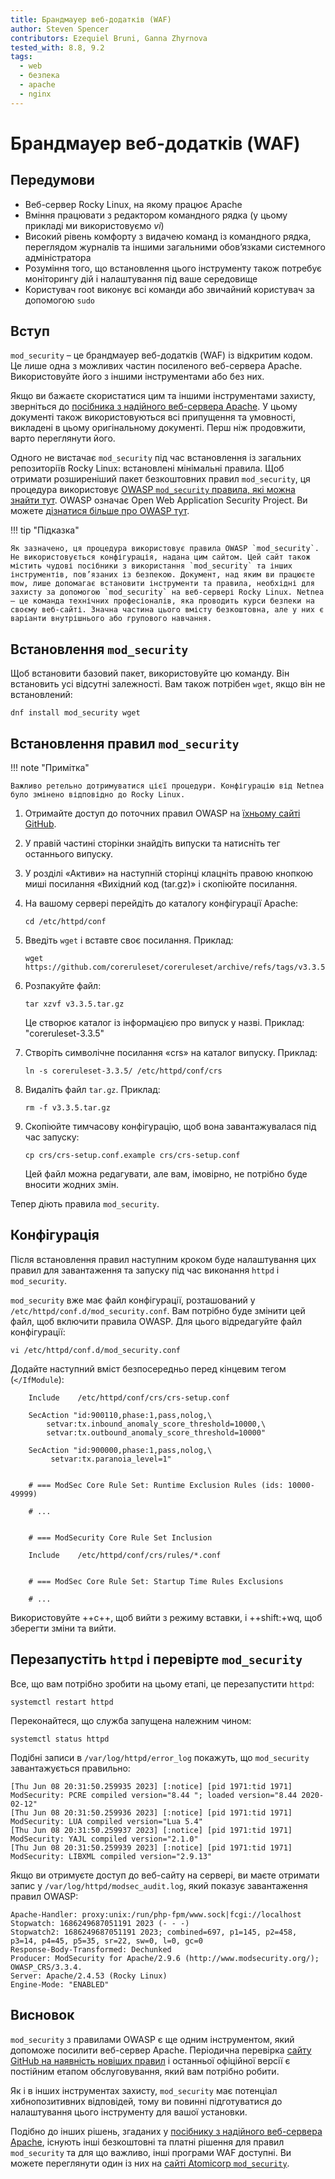 ```yaml
---
title: Брандмауер веб-додатків (WAF)
author: Steven Spencer
contributors: Ezequiel Bruni, Ganna Zhyrnova
tested_with: 8.8, 9.2
tags:
  - web
  - безпека
  - apache
  - nginx
---
```

  
# Брандмауер веб-додатків (WAF)

## Передумови

* Веб-сервер Rocky Linux, на якому працює Apache
* Вміння працювати з редактором командного рядка (у цьому прикладі ми використовуємо _vi_)
* Високий рівень комфорту з видачею команд із командного рядка, переглядом журналів та іншими загальними обов’язками системного адміністратора
* Розуміння того, що встановлення цього інструменту також потребує моніторингу дій і налаштування під ваше середовище
* Користувач root виконує всі команди або звичайний користувач за допомогою `sudo`

## Вступ

`mod_security` – це брандмауер веб-додатків (WAF) із відкритим кодом. Це лише одна з можливих частин посиленого веб-сервера Apache. Використовуйте його з іншими інструментами або без них.

Якщо ви бажаєте скористатися цим та іншими інструментами захисту, зверніться до [посібника з надійного веб-сервера Apache](index.md). У цьому документі також використовуються всі припущення та умовності, викладені в цьому оригінальному документі. Перш ніж продовжити, варто переглянути його.

Одного не вистачає `mod_security` під час встановлення із загальних репозиторіїв Rocky Linux: встановлені мінімальні правила. Щоб отримати розширеніший пакет безкоштовних правил `mod_security`, ця процедура використовує [OWASP `mod_security` правила, які можна знайти тут](https://coreruleset.org/). OWASP означає Open Web Application Security Project. Ви можете [дізнатися більше про OWASP тут](https://owasp.org/).

!!! tip "Підказка"

    Як зазначено, ця процедура використовує правила OWASP `mod_security`. Не використовується конфігурація, надана цим сайтом. Цей сайт також містить чудові посібники з використання `mod_security` та інших інструментів, пов’язаних із безпекою. Документ, над яким ви працюєте mow, лише допомагає встановити інструменти та правила, необхідні для захисту за допомогою `mod_security` на веб-сервері Rocky Linux. Netnea — це команда технічних професіоналів, яка проводить курси безпеки на своєму веб-сайті. Значна частина цього вмісту безкоштовна, але у них є варіанти внутрішнього або групового навчання.

## Встановлення `mod_security`

Щоб встановити базовий пакет, використовуйте цю команду. Він встановить усі відсутні залежності. Вам також потрібен `wget`, якщо він не встановлений:

```
dnf install mod_security wget
```

## Встановлення правил `mod_security`

!!! note "Примітка"

    Важливо ретельно дотримуватися цієї процедури. Конфігурацію від Netnea було змінено відповідно до Rocky Linux.

1. Отримайте доступ до поточних правил OWASP на [ їхньому сайті GitHub](https://github.com/coreruleset/coreruleset).

2. У правій частині сторінки знайдіть випуски та натисніть тег останнього випуску.

3. У розділі «Активи» на наступній сторінці клацніть правою кнопкою миші посилання «Вихідний код (tar.gz)» і скопіюйте посилання.

4. На вашому сервері перейдіть до каталогу конфігурації Apache:

    ```
    cd /etc/httpd/conf
    ```

5. Введіть `wget` і вставте своє посилання. Приклад:

    ```
    wget https://github.com/coreruleset/coreruleset/archive/refs/tags/v3.3.5.tar.gz
    ```

6. Розпакуйте файл:

    ```
    tar xzvf v3.3.5.tar.gz
    ```
    Це створює каталог із інформацією про випуск у назві. Приклад: "coreruleset-3.3.5"

7. Створіть символічне посилання «crs» на каталог випуску. Приклад:

    ```
    ln -s coreruleset-3.3.5/ /etc/httpd/conf/crs
    ```

8. Видаліть файл `tar.gz`. Приклад:

    ```
    rm -f v3.3.5.tar.gz
    ```

9. Скопіюйте тимчасову конфігурацію, щоб вона завантажувалася під час запуску:

    ```
    cp crs/crs-setup.conf.example crs/crs-setup.conf
    ```
    Цей файл можна редагувати, але вам, імовірно, не потрібно буде вносити жодних змін.

Тепер діють правила `mod_security`.

## Конфігурація

Після встановлення правил наступним кроком буде налаштування цих правил для завантаження та запуску під час виконання `httpd` і `mod_security`.

`mod_security` вже має файл конфігурації, розташований у `/etc/httpd/conf.d/mod_security.conf`. Вам потрібно буде змінити цей файл, щоб включити правила OWASP. Для цього відредагуйте файл конфігурації:

```
vi /etc/httpd/conf.d/mod_security.conf
```
Додайте наступний вміст безпосередньо перед кінцевим тегом (`</IfModule`):

```
    Include    /etc/httpd/conf/crs/crs-setup.conf

    SecAction "id:900110,phase:1,pass,nolog,\
        setvar:tx.inbound_anomaly_score_threshold=10000,\
        setvar:tx.outbound_anomaly_score_threshold=10000"

    SecAction "id:900000,phase:1,pass,nolog,\
         setvar:tx.paranoia_level=1"


    # === ModSec Core Rule Set: Runtime Exclusion Rules (ids: 10000-49999)

    # ...


    # === ModSecurity Core Rule Set Inclusion

    Include    /etc/httpd/conf/crs/rules/*.conf


    # === ModSec Core Rule Set: Startup Time Rules Exclusions

    # ...
```

Використовуйте ++c++, щоб вийти з режиму вставки, і ++shift:+wq, щоб зберегти зміни та вийти.

## Перезапустіть `httpd` і перевірте `mod_security`

Все, що вам потрібно зробити на цьому етапі, це перезапустити `httpd`:

```
systemctl restart httpd
```

Переконайтеся, що служба запущена належним чином:

```
systemctl status httpd
```

Подібні записи в `/var/log/httpd/error_log` покажуть, що `mod_security` завантажується правильно:

```
[Thu Jun 08 20:31:50.259935 2023] [:notice] [pid 1971:tid 1971] ModSecurity: PCRE compiled version="8.44 "; loaded version="8.44 2020-02-12"
[Thu Jun 08 20:31:50.259936 2023] [:notice] [pid 1971:tid 1971] ModSecurity: LUA compiled version="Lua 5.4"
[Thu Jun 08 20:31:50.259937 2023] [:notice] [pid 1971:tid 1971] ModSecurity: YAJL compiled version="2.1.0"
[Thu Jun 08 20:31:50.259939 2023] [:notice] [pid 1971:tid 1971] ModSecurity: LIBXML compiled version="2.9.13"
```

Якщо ви отримуєте доступ до веб-сайту на сервері, ви маєте отримати запис у `/var/log/httpd/modsec_audit.log`, який показує завантаження правил OWASP:

```
Apache-Handler: proxy:unix:/run/php-fpm/www.sock|fcgi://localhost
Stopwatch: 1686249687051191 2023 (- - -)
Stopwatch2: 1686249687051191 2023; combined=697, p1=145, p2=458, p3=14, p4=45, p5=35, sr=22, sw=0, l=0, gc=0
Response-Body-Transformed: Dechunked
Producer: ModSecurity for Apache/2.9.6 (http://www.modsecurity.org/); OWASP_CRS/3.3.4.
Server: Apache/2.4.53 (Rocky Linux)
Engine-Mode: "ENABLED"
```
## Висновок

`mod_security` з правилами OWASP є ще одним інструментом, який допоможе посилити веб-сервер Apache. Періодична перевірка [сайту GitHub на наявність новіших правил](https://github.com/coreruleset/coreruleset) і останньої офіційної версії є постійним етапом обслуговування, який вам потрібно робити.

Як і в інших інструментах захисту, `mod_security` має потенціал хибнопозитивних відповідей, тому ви повинні підготуватися до налаштування цього інструменту для вашої установки.

Подібно до інших рішень, згаданих у [посібнику з надійного веб-сервера Apache](index.md), існують інші безкоштовні та платні рішення для правил `mod_security` та для що важливо, інші програми WAF доступні. Ви можете переглянути один із них на [сайті Atomicorp `mod_security`](https://atomicorp.com/atomic-modsecurity-rules/).
